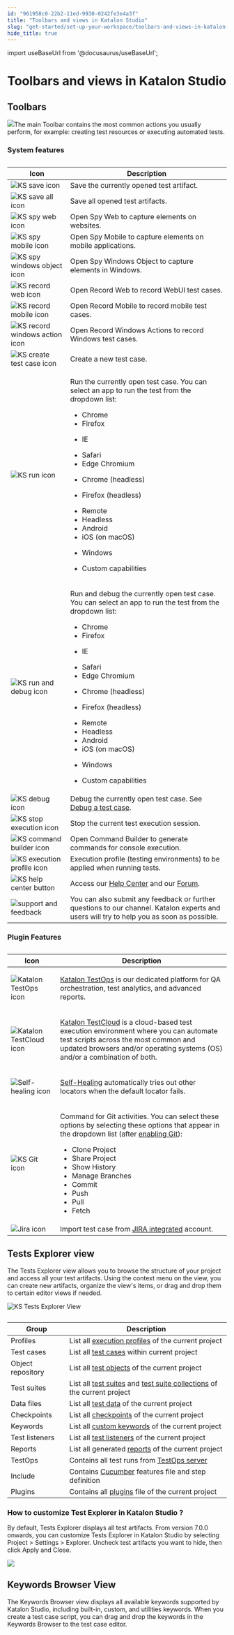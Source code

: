 ```yaml
---
id: "961958c0-22b2-11ed-9930-0242fe3e4a3f"
title: "Toolbars and views in Katalon Studio"
slug: "get-started/set-up-your-workspace/toolbars-and-views-in-katalon-studio"
hide_title: true
---
```

import useBaseUrl from '@docusaurus/useBaseUrl';


# <a id="topic-5362" class="anchor_top_offset"/><a id="ariaid-title1" class="anchor_top_offset"/>Toolbars and views in <span xmlns="http://www.w3.org/1999/xhtml" className="ph">Katalon Studio</span> 


## <a id="topic-888" class="anchor_top_offset"/>Toolbars

<p xmlns="http://www.w3.org/1999/xhtml" className="p"><img className="image" src={useBaseUrl("/1e1891a0-6ec6-11ed-a602-0242cfbc79b5.png")} />The main <span className="ph uicontrol">Toolbar</span> contains the most common actions you usually perform, for example: creating test resources or executing automated tests.</p> 

### System features

<div xmlns="http://www.w3.org/1999/xhtml" className="p"><table className="table anchor_top_offset" id="topic-888__28f3a9e8-b1e6-40e2-bf7f-0465a00eaf82"><caption /><colgroup><col style={{width: '50%'}} /><col style={{width: '50%'}} /></colgroup><thead className="thead"><tr className><th className="entry anchor_top_offset" id="topic-888__28f3a9e8-b1e6-40e2-bf7f-0465a00eaf82__entry__1">Icon</th><th className="entry anchor_top_offset" id="topic-888__28f3a9e8-b1e6-40e2-bf7f-0465a00eaf82__entry__2"> Description</th></tr></thead><tbody className="tbody"><tr className><td className="entry" headers="topic-888__28f3a9e8-b1e6-40e2-bf7f-0465a00eaf82__entry__1 topic-888__28f3a9e8-b1e6-40e2-bf7f-0465a00eaf82__entry__2 "><img className="image anchor_top_offset" id="topic-888__ks-save-icon" width={50} src={useBaseUrl("/ee877ea0-8e39-11ec-ad3c-024208599ecc.png")} alt="KS save icon" /></td><td className="entry" headers="topic-888__28f3a9e8-b1e6-40e2-bf7f-0465a00eaf82__entry__1 topic-888__28f3a9e8-b1e6-40e2-bf7f-0465a00eaf82__entry__2 ">Save the currently opened test artifact.</td></tr><tr className><td className="entry" headers="topic-888__28f3a9e8-b1e6-40e2-bf7f-0465a00eaf82__entry__1 topic-888__28f3a9e8-b1e6-40e2-bf7f-0465a00eaf82__entry__2 "><img className="image anchor_top_offset" id="topic-888__ks-save-all-button" width={50} src={useBaseUrl("/ee8338e0-8e39-11ec-ad3c-024208599ecc.png")} alt="KS save all icon" /></td><td className="entry" headers="topic-888__28f3a9e8-b1e6-40e2-bf7f-0465a00eaf82__entry__1 topic-888__28f3a9e8-b1e6-40e2-bf7f-0465a00eaf82__entry__2 ">Save all opened test artifacts.</td></tr><tr className><td className="entry" headers="topic-888__28f3a9e8-b1e6-40e2-bf7f-0465a00eaf82__entry__1 topic-888__28f3a9e8-b1e6-40e2-bf7f-0465a00eaf82__entry__2 "><img className="image anchor_top_offset" id="topic-888__ks-spy-web-button" width={50} src={useBaseUrl("/ee7be5e0-8e39-11ec-ad3c-024208599ecc.png")} alt="KS spy web icon" /></td><td className="entry" headers="topic-888__28f3a9e8-b1e6-40e2-bf7f-0465a00eaf82__entry__1 topic-888__28f3a9e8-b1e6-40e2-bf7f-0465a00eaf82__entry__2 ">Open <span className="ph uicontrol">Spy Web</span> to capture elements on websites.</td></tr><tr className><td className="entry" headers="topic-888__28f3a9e8-b1e6-40e2-bf7f-0465a00eaf82__entry__1 topic-888__28f3a9e8-b1e6-40e2-bf7f-0465a00eaf82__entry__2 "><img className="image anchor_top_offset" id="topic-888__ks-spy-mobile-button" width={50} src={useBaseUrl("/ee602080-8e39-11ec-ad3c-024208599ecc.png")} alt="KS spy mobile icon" /></td><td className="entry" headers="topic-888__28f3a9e8-b1e6-40e2-bf7f-0465a00eaf82__entry__1 topic-888__28f3a9e8-b1e6-40e2-bf7f-0465a00eaf82__entry__2 ">Open <span className="ph uicontrol">Spy Mobile</span> to capture elements on mobile applications.</td></tr><tr className><td className="entry" headers="topic-888__28f3a9e8-b1e6-40e2-bf7f-0465a00eaf82__entry__1 topic-888__28f3a9e8-b1e6-40e2-bf7f-0465a00eaf82__entry__2 "><img className="image anchor_top_offset" id="topic-888__ks-spy-windows-object-button" width={50} src={useBaseUrl("/edcba8b0-8e39-11ec-ad3c-024208599ecc.png")} alt="KS spy windows object icon" /></td><td className="entry" headers="topic-888__28f3a9e8-b1e6-40e2-bf7f-0465a00eaf82__entry__1 topic-888__28f3a9e8-b1e6-40e2-bf7f-0465a00eaf82__entry__2 ">Open <span className="ph uicontrol">Spy Windows Object</span> to capture elements in Windows.</td></tr><tr className><td className="entry" headers="topic-888__28f3a9e8-b1e6-40e2-bf7f-0465a00eaf82__entry__1 topic-888__28f3a9e8-b1e6-40e2-bf7f-0465a00eaf82__entry__2 "><img className="image anchor_top_offset" id="topic-888__ks-record-web-button" width={50} src={useBaseUrl("/ee7f1a30-8e39-11ec-ad3c-024208599ecc.png")} alt="KS record web icon" /></td><td className="entry" headers="topic-888__28f3a9e8-b1e6-40e2-bf7f-0465a00eaf82__entry__1 topic-888__28f3a9e8-b1e6-40e2-bf7f-0465a00eaf82__entry__2 ">Open <span className="ph uicontrol">Record Web</span> to record WebUI test cases.</td></tr><tr className><td className="entry" headers="topic-888__28f3a9e8-b1e6-40e2-bf7f-0465a00eaf82__entry__1 topic-888__28f3a9e8-b1e6-40e2-bf7f-0465a00eaf82__entry__2 "><img className="image anchor_top_offset" id="topic-888__ks-record-mobile-button" width={50} src={useBaseUrl("/ee74b9f0-8e39-11ec-ad3c-024208599ecc.png")} alt="KS record mobile icon" /></td><td className="entry" headers="topic-888__28f3a9e8-b1e6-40e2-bf7f-0465a00eaf82__entry__1 topic-888__28f3a9e8-b1e6-40e2-bf7f-0465a00eaf82__entry__2 ">Open <span className="ph uicontrol">Record Mobile</span> to record mobile test cases.</td></tr><tr className><td className="entry" headers="topic-888__28f3a9e8-b1e6-40e2-bf7f-0465a00eaf82__entry__1 topic-888__28f3a9e8-b1e6-40e2-bf7f-0465a00eaf82__entry__2 "><img className="image anchor_top_offset" id="topic-888__ks-record-windows-actions-button" width={50} src={useBaseUrl("/eec60e40-8e39-11ec-ad3c-024208599ecc.png")} alt="KS record windows action icon" /></td><td className="entry" headers="topic-888__28f3a9e8-b1e6-40e2-bf7f-0465a00eaf82__entry__1 topic-888__28f3a9e8-b1e6-40e2-bf7f-0465a00eaf82__entry__2 ">Open <span className="ph uicontrol">Record Windows Actions</span> to record Windows test cases.</td></tr><tr className><td className="entry" headers="topic-888__28f3a9e8-b1e6-40e2-bf7f-0465a00eaf82__entry__1 topic-888__28f3a9e8-b1e6-40e2-bf7f-0465a00eaf82__entry__2 "><img className="image" width={40} src={useBaseUrl("/9600a0a0-22b2-11ed-9930-0242fe3e4a3f.svg")} alt="KS create test case icon" /></td><td className="entry" headers="topic-888__28f3a9e8-b1e6-40e2-bf7f-0465a00eaf82__entry__1 topic-888__28f3a9e8-b1e6-40e2-bf7f-0465a00eaf82__entry__2 ">Create a new test case.</td></tr><tr className><td className="entry" headers="topic-888__28f3a9e8-b1e6-40e2-bf7f-0465a00eaf82__entry__1 topic-888__28f3a9e8-b1e6-40e2-bf7f-0465a00eaf82__entry__2 "><img className="image anchor_top_offset" id="topic-888__ks-run-button" width={50} src={useBaseUrl("/ee6a80c0-8e39-11ec-ad3c-024208599ecc.png")} alt="KS run icon" /></td><td className="entry" headers="topic-888__28f3a9e8-b1e6-40e2-bf7f-0465a00eaf82__entry__1 topic-888__28f3a9e8-b1e6-40e2-bf7f-0465a00eaf82__entry__2 "><p className="p">Run the currently open test case. You can select an app to run the test from the dropdown list:</p><ul className="ul"><li className="li">Chrome</li><li className="li">Firefox</li><li className="li"><p className="p">IE</p></li><li className="li">Safari</li><li className="li">Edge Chromium</li><li className="li"><p className="p">Chrome (headless)</p></li><li className="li"><p className="p">Firefox (headless)</p></li><li className="li">Remote</li><li className="li">Headless</li><li className="li">Android</li><li className="li">iOS (on macOS)</li><li className="li"><p className="p">Windows</p></li><li className="li">Custom capabilities</li></ul></td></tr><tr className><td className="entry" headers="topic-888__28f3a9e8-b1e6-40e2-bf7f-0465a00eaf82__entry__1 topic-888__28f3a9e8-b1e6-40e2-bf7f-0465a00eaf82__entry__2 "><img className="image anchor_top_offset" id="topic-888__ks-run-and-debug-button" width={50} src={useBaseUrl("/edd0b1c0-8e39-11ec-ad3c-024208599ecc.png")} alt="KS run and debug icon" /></td><td className="entry" headers="topic-888__28f3a9e8-b1e6-40e2-bf7f-0465a00eaf82__entry__1 topic-888__28f3a9e8-b1e6-40e2-bf7f-0465a00eaf82__entry__2 "><p className="p">Run and debug the currently open test case. You can select an app to run the test from the dropdown list:</p><ul className="ul"><li className="li">Chrome</li><li className="li">Firefox</li><li className="li"><p className="p">IE</p></li><li className="li">Safari</li><li className="li">Edge Chromium</li><li className="li"><p className="p">Chrome (headless)</p></li><li className="li"><p className="p">Firefox (headless)</p></li><li className="li">Remote</li><li className="li">Headless</li><li className="li">Android</li><li className="li">iOS (on macOS)</li><li className="li"><p className="p">Windows</p></li><li className="li">Custom capabilities</li></ul></td></tr><tr className><td className="entry" headers="topic-888__28f3a9e8-b1e6-40e2-bf7f-0465a00eaf82__entry__1 topic-888__28f3a9e8-b1e6-40e2-bf7f-0465a00eaf82__entry__2 "><img className="image anchor_top_offset" id="topic-888__ks-debug-button" width={100} src={useBaseUrl("/ede9b800-8e39-11ec-ad3c-024208599ecc.png")} alt="KS debug icon" /></td><td className="entry" headers="topic-888__28f3a9e8-b1e6-40e2-bf7f-0465a00eaf82__entry__1 topic-888__28f3a9e8-b1e6-40e2-bf7f-0465a00eaf82__entry__2 ">Debug the currently open test case. See <a className="xref" href="/docs/create-tests/debug-a-test-case/debug-a-test-case-in-katalon-studio">Debug a test case</a>.</td></tr><tr className><td className="entry" headers="topic-888__28f3a9e8-b1e6-40e2-bf7f-0465a00eaf82__entry__1 topic-888__28f3a9e8-b1e6-40e2-bf7f-0465a00eaf82__entry__2 "><img className="image anchor_top_offset" id="topic-888__ks-stop-execution-button" width={50} src={useBaseUrl("/ee970f00-8e39-11ec-ad3c-024208599ecc.png")} alt="KS stop execution icon" /></td><td className="entry" headers="topic-888__28f3a9e8-b1e6-40e2-bf7f-0465a00eaf82__entry__1 topic-888__28f3a9e8-b1e6-40e2-bf7f-0465a00eaf82__entry__2 ">Stop the current test execution session.</td></tr><tr className><td className="entry" headers="topic-888__28f3a9e8-b1e6-40e2-bf7f-0465a00eaf82__entry__1 topic-888__28f3a9e8-b1e6-40e2-bf7f-0465a00eaf82__entry__2 "><img className="image anchor_top_offset" id="topic-888__ks-cmd-builder-button" width={50} src={useBaseUrl("/ee9a1c40-8e39-11ec-ad3c-024208599ecc.png")} alt="KS command builder icon" /></td><td className="entry" headers="topic-888__28f3a9e8-b1e6-40e2-bf7f-0465a00eaf82__entry__1 topic-888__28f3a9e8-b1e6-40e2-bf7f-0465a00eaf82__entry__2 ">Open <span className="ph uicontrol">Command Builder</span> to generate commands for console execution.</td></tr><tr className><td className="entry" headers="topic-888__28f3a9e8-b1e6-40e2-bf7f-0465a00eaf82__entry__1 topic-888__28f3a9e8-b1e6-40e2-bf7f-0465a00eaf82__entry__2 "><img className="image anchor_top_offset" id="topic-888__ks-execution-profile-button" width={80} src={useBaseUrl("/ededd6b0-8e39-11ec-ad3c-024208599ecc.png")} alt="KS execution profile icon" /></td><td className="entry" headers="topic-888__28f3a9e8-b1e6-40e2-bf7f-0465a00eaf82__entry__1 topic-888__28f3a9e8-b1e6-40e2-bf7f-0465a00eaf82__entry__2 ">Execution profile (testing environments) to be applied when running tests.</td></tr><tr className><td className="entry" headers="topic-888__28f3a9e8-b1e6-40e2-bf7f-0465a00eaf82__entry__1 topic-888__28f3a9e8-b1e6-40e2-bf7f-0465a00eaf82__entry__2 "><img className="image anchor_top_offset" id="topic-888__ks-help-center-button" width={40} src={useBaseUrl("/ee32a7e0-8e39-11ec-ad3c-024208599ecc.png")} alt="KS help center button" /></td><td className="entry" headers="topic-888__28f3a9e8-b1e6-40e2-bf7f-0465a00eaf82__entry__1 topic-888__28f3a9e8-b1e6-40e2-bf7f-0465a00eaf82__entry__2 ">Access our <a className="xref j-external-link" href="https://katalonsupport.force.com/katalonhelpcenter/s/" target="_blank">Help Center</a> and our <a className="xref j-external-link" href="https://forum.katalon.com/" target="_blank">Forum</a>.</td></tr><tr className><td className="entry" headers="topic-888__28f3a9e8-b1e6-40e2-bf7f-0465a00eaf82__entry__1 topic-888__28f3a9e8-b1e6-40e2-bf7f-0465a00eaf82__entry__2 "><img className="image" width={150} src={useBaseUrl("/95f248c0-22b2-11ed-9930-0242fe3e4a3f.png")} alt="support and feedback" /></td><td className="entry" headers="topic-888__28f3a9e8-b1e6-40e2-bf7f-0465a00eaf82__entry__1 topic-888__28f3a9e8-b1e6-40e2-bf7f-0465a00eaf82__entry__2 ">You can also submit any feedback or further questions to our channel. Katalon experts and users will try to help you as soon as possible.</td></tr></tbody></table></div>

### Plugin Features

<div xmlns="http://www.w3.org/1999/xhtml" className="p"><table className="table anchor_top_offset" id="topic-888__ca3b272c-2e4c-4831-85b3-13ff5c5c1907"><caption /><colgroup><col style={{width: '50%'}} /><col style={{width: '50%'}} /></colgroup><thead className="thead"><tr className><th className="entry anchor_top_offset" id="topic-888__ca3b272c-2e4c-4831-85b3-13ff5c5c1907__entry__1">Icon</th><th className="entry anchor_top_offset" id="topic-888__ca3b272c-2e4c-4831-85b3-13ff5c5c1907__entry__2">Description</th></tr></thead><tbody className="tbody"><tr className><td className="entry" headers="topic-888__ca3b272c-2e4c-4831-85b3-13ff5c5c1907__entry__1 topic-888__ca3b272c-2e4c-4831-85b3-13ff5c5c1907__entry__2 "><img className="image anchor_top_offset" id="topic-888__ks-testops-button" src={useBaseUrl("/ee4608d0-8e39-11ec-ad3c-024208599ecc.png")} alt="Katalon TestOps icon" /></td><td className="entry" headers="topic-888__ca3b272c-2e4c-4831-85b3-13ff5c5c1907__entry__1 topic-888__ca3b272c-2e4c-4831-85b3-13ff5c5c1907__entry__2 "><p className="p"><a className="xref j-external-link" href="https://docs.katalon.com/katalon-analytics/docs/overview.html" target="_blank"><span className="ph">Katalon TestOps</span></a> is our dedicated platform for QA orchestration, test analytics, and advanced reports.</p></td></tr><tr className><td className="entry" headers="topic-888__ca3b272c-2e4c-4831-85b3-13ff5c5c1907__entry__1 topic-888__ca3b272c-2e4c-4831-85b3-13ff5c5c1907__entry__2 "><img className="image anchor_top_offset" id="topic-888__ks-testcloud-button" width={36} src={useBaseUrl("/ee425f50-8e39-11ec-ad3c-024208599ecc.png")} alt="Katalon TestCloud icon" /></td><td className="entry" headers="topic-888__ca3b272c-2e4c-4831-85b3-13ff5c5c1907__entry__1 topic-888__ca3b272c-2e4c-4831-85b3-13ff5c5c1907__entry__2 "><p className="p"><a className="xref j-external-link" href="https://docs.katalon.com/katalon-testcloud/docs/testcloud-overview.html" target="_blank"><span className="ph">Katalon TestCloud</span></a> is a cloud-based test execution environment where you can automate test scripts across the most common and updated browsers and/or operating systems (OS) and/or a combination of both.</p></td></tr><tr className><td className="entry" headers="topic-888__ca3b272c-2e4c-4831-85b3-13ff5c5c1907__entry__1 topic-888__ca3b272c-2e4c-4831-85b3-13ff5c5c1907__entry__2 "><img className="image anchor_top_offset" id="topic-888__ks-self-healing-button" src={useBaseUrl("/ee3a9720-8e39-11ec-ad3c-024208599ecc.png")} alt="Self-healing icon" /></td><td className="entry" headers="topic-888__ca3b272c-2e4c-4831-85b3-13ff5c5c1907__entry__1 topic-888__ca3b272c-2e4c-4831-85b3-13ff5c5c1907__entry__2 "><p className="p"><a className="xref" href="/docs/plugins-and-add-ons/katalon-recorder-extension/get-your-job-done/execute-scenarios/use-the-self-healing-function-in-katalon-recorder#id_1">Self-Healing</a> automatically tries out other locators when the default locator fails.</p></td></tr><tr className><td className="entry" headers="topic-888__ca3b272c-2e4c-4831-85b3-13ff5c5c1907__entry__1 topic-888__ca3b272c-2e4c-4831-85b3-13ff5c5c1907__entry__2 "><img className="image anchor_top_offset" id="topic-888__ks-git-button" src={useBaseUrl("/ee2ed750-8e39-11ec-ad3c-024208599ecc.png")} alt="KS Git icon" /></td><td className="entry" headers="topic-888__ca3b272c-2e4c-4831-85b3-13ff5c5c1907__entry__1 topic-888__ca3b272c-2e4c-4831-85b3-13ff5c5c1907__entry__2 "><p className="p">Command for Git activities. You can select these options by selecting these options that appear in the dropdown list (after <a className="xref" href="/docs/create-tests/manage-projects/project-settings/git-integration/git-integration-in-katalon-studio">enabling Git</a>):</p><ul className="ul"><li className="li">Clone Project</li><li className="li">Share Project</li><li className="li">Show History</li><li className="li">Manage Branches</li><li className="li">Commit</li><li className="li">Push</li><li className="li">Pull</li><li className="li">Fetch</li></ul></td></tr><tr className><td className="entry" headers="topic-888__ca3b272c-2e4c-4831-85b3-13ff5c5c1907__entry__1 topic-888__ca3b272c-2e4c-4831-85b3-13ff5c5c1907__entry__2 "><img className="image anchor_top_offset" id="topic-888__ks-Jira-button" width={40} src={useBaseUrl("/ee36c690-8e39-11ec-ad3c-024208599ecc.png")} alt="Jira icon" /></td><td className="entry" headers="topic-888__ca3b272c-2e4c-4831-85b3-13ff5c5c1907__entry__1 topic-888__ca3b272c-2e4c-4831-85b3-13ff5c5c1907__entry__2 ">Import test case from <a className="xref j-external-link" href="https://store.katalon.com/product/3/Jira-Integration" target="_blank">JIRA integrated</a> account.</td></tr></tbody></table></div>

## <a id="concept-2869" class="anchor_top_offset"/>Tests Explorer view

<p xmlns="http://www.w3.org/1999/xhtml" className="p">The <span className="ph uicontrol">Tests Explorer</span> view allows you to browse the structure of your project and access all your test artifacts. Using the context menu on the view, you can create new artifacts, organize the view's items, or drag and drop them to certain editor views if needed.</p> 
<p xmlns="http://www.w3.org/1999/xhtml" className="p"><img className="image" width={500} src={useBaseUrl("/ee9d77a0-8e39-11ec-ad3c-024208599ecc.png")} alt="KS Tests Explorer View" /></p> 
<div xmlns="http://www.w3.org/1999/xhtml" className="p"><table className="table anchor_top_offset" id="concept-2869__619cb6d5-7ef5-4160-9ef9-9fe604b921f4"><caption /><colgroup><col style={{width: '50%'}} /><col style={{width: '50%'}} /></colgroup><thead className="thead"><tr className><th className="entry anchor_top_offset" id="concept-2869__619cb6d5-7ef5-4160-9ef9-9fe604b921f4__entry__1">Group</th><th className="entry anchor_top_offset" id="concept-2869__619cb6d5-7ef5-4160-9ef9-9fe604b921f4__entry__2"> Description</th></tr></thead><tbody className="tbody"><tr className><td className="entry" headers="concept-2869__619cb6d5-7ef5-4160-9ef9-9fe604b921f4__entry__1 concept-2869__619cb6d5-7ef5-4160-9ef9-9fe604b921f4__entry__2 ">Profiles</td><td className="entry" headers="concept-2869__619cb6d5-7ef5-4160-9ef9-9fe604b921f4__entry__1 concept-2869__619cb6d5-7ef5-4160-9ef9-9fe604b921f4__entry__2 ">List all <a className="xref" href="/docs/create-tests/data-driven-testing/execution-profile">execution profiles</a> of the current project</td></tr><tr className><td className="entry" headers="concept-2869__619cb6d5-7ef5-4160-9ef9-9fe604b921f4__entry__1 concept-2869__619cb6d5-7ef5-4160-9ef9-9fe604b921f4__entry__2 ">Test cases</td><td className="entry" headers="concept-2869__619cb6d5-7ef5-4160-9ef9-9fe604b921f4__entry__1 concept-2869__619cb6d5-7ef5-4160-9ef9-9fe604b921f4__entry__2 ">List all <a className="xref" href="/docs/create-tests/create-test-cases/create-test-case-overview">test cases</a> within current project</td></tr><tr className><td className="entry" headers="concept-2869__619cb6d5-7ef5-4160-9ef9-9fe604b921f4__entry__1 concept-2869__619cb6d5-7ef5-4160-9ef9-9fe604b921f4__entry__2 "> Object repository</td><td className="entry" headers="concept-2869__619cb6d5-7ef5-4160-9ef9-9fe604b921f4__entry__1 concept-2869__619cb6d5-7ef5-4160-9ef9-9fe604b921f4__entry__2 ">List all <a className="xref" href="/docs/create-tests/test-objects/web-test-objects/manage-web-test-objects-in-katalon-studio">test objects</a> of the current project</td></tr><tr className><td className="entry" headers="concept-2869__619cb6d5-7ef5-4160-9ef9-9fe604b921f4__entry__1 concept-2869__619cb6d5-7ef5-4160-9ef9-9fe604b921f4__entry__2 ">Test suites</td><td className="entry" headers="concept-2869__619cb6d5-7ef5-4160-9ef9-9fe604b921f4__entry__1 concept-2869__619cb6d5-7ef5-4160-9ef9-9fe604b921f4__entry__2 ">List all <a className="xref" href="/docs/organize/manage-tests/test-suite/manage-test-suites-in-katalon-studio">test suites</a> and <a className="xref" href="/docs/organize/manage-tests/manage-test-suite-collections-in-katalon-studio">test suite collections</a> of the current project</td></tr><tr className><td className="entry" headers="concept-2869__619cb6d5-7ef5-4160-9ef9-9fe604b921f4__entry__1 concept-2869__619cb6d5-7ef5-4160-9ef9-9fe604b921f4__entry__2 ">Data files </td><td className="entry" headers="concept-2869__619cb6d5-7ef5-4160-9ef9-9fe604b921f4__entry__1 concept-2869__619cb6d5-7ef5-4160-9ef9-9fe604b921f4__entry__2 ">List all <a className="xref" href="/docs/create-tests/data-driven-testing/manage-test-data">test data</a> of the current project</td></tr><tr className><td className="entry" headers="concept-2869__619cb6d5-7ef5-4160-9ef9-9fe604b921f4__entry__1 concept-2869__619cb6d5-7ef5-4160-9ef9-9fe604b921f4__entry__2 ">Checkpoints</td><td className="entry" headers="concept-2869__619cb6d5-7ef5-4160-9ef9-9fe604b921f4__entry__1 concept-2869__619cb6d5-7ef5-4160-9ef9-9fe604b921f4__entry__2 ">List all <a className="xref" href="/docs/create-tests/data-driven-testing/manage-checkpoints">checkpoints</a> of the current project</td></tr><tr className><td className="entry" headers="concept-2869__619cb6d5-7ef5-4160-9ef9-9fe604b921f4__entry__1 concept-2869__619cb6d5-7ef5-4160-9ef9-9fe604b921f4__entry__2 ">Keywords</td><td className="entry" headers="concept-2869__619cb6d5-7ef5-4160-9ef9-9fe604b921f4__entry__1 concept-2869__619cb6d5-7ef5-4160-9ef9-9fe604b921f4__entry__2 "> List all <a className="xref" href="/docs/create-tests/keywords/custom-keywords/introduction-to-custom-keywords-in-katalon-studio">custom keywords</a> of the current project</td></tr><tr className><td className="entry" headers="concept-2869__619cb6d5-7ef5-4160-9ef9-9fe604b921f4__entry__1 concept-2869__619cb6d5-7ef5-4160-9ef9-9fe604b921f4__entry__2 ">Test listeners</td><td className="entry" headers="concept-2869__619cb6d5-7ef5-4160-9ef9-9fe604b921f4__entry__1 concept-2869__619cb6d5-7ef5-4160-9ef9-9fe604b921f4__entry__2 ">List all <a className="xref" href="/docs/create-tests/create-test-cases/test-fixtures-and-test-listeners-test-hooks-in-katalon-studio#concept-7786">test listeners</a> of the current project</td></tr><tr className><td className="entry" headers="concept-2869__619cb6d5-7ef5-4160-9ef9-9fe604b921f4__entry__1 concept-2869__619cb6d5-7ef5-4160-9ef9-9fe604b921f4__entry__2 ">Reports</td><td className="entry" headers="concept-2869__619cb6d5-7ef5-4160-9ef9-9fe604b921f4__entry__1 concept-2869__619cb6d5-7ef5-4160-9ef9-9fe604b921f4__entry__2 ">List all generated <a className="xref" href="/docs/analyze/reports/view-test-reports/view-test-reports-in-katalon-studio/view-test-suite-and-test-suite-collection-reports-in-katalon-studio">reports</a> of the current project</td></tr><tr className><td className="entry" headers="concept-2869__619cb6d5-7ef5-4160-9ef9-9fe604b921f4__entry__1 concept-2869__619cb6d5-7ef5-4160-9ef9-9fe604b921f4__entry__2 ">TestOps</td><td className="entry" headers="concept-2869__619cb6d5-7ef5-4160-9ef9-9fe604b921f4__entry__1 concept-2869__619cb6d5-7ef5-4160-9ef9-9fe604b921f4__entry__2 "> Contains all test runs from <a className="xref j-external-link" href="https://testops.katalon.io/" target="_blank">TestOps server</a></td></tr><tr className><td className="entry" headers="concept-2869__619cb6d5-7ef5-4160-9ef9-9fe604b921f4__entry__1 concept-2869__619cb6d5-7ef5-4160-9ef9-9fe604b921f4__entry__2 ">Include</td><td className="entry" headers="concept-2869__619cb6d5-7ef5-4160-9ef9-9fe604b921f4__entry__1 concept-2869__619cb6d5-7ef5-4160-9ef9-9fe604b921f4__entry__2 ">Contains <a className="xref" href="/docs/create-tests/keywords/keyword-description-in-katalon-studio/cucumber-keywords/cucumber-run-feature-file-with-tags">Cucumber</a> features file and step definition</td></tr><tr className><td className="entry" headers="concept-2869__619cb6d5-7ef5-4160-9ef9-9fe604b921f4__entry__1 concept-2869__619cb6d5-7ef5-4160-9ef9-9fe604b921f4__entry__2 ">Plugins</td><td className="entry" headers="concept-2869__619cb6d5-7ef5-4160-9ef9-9fe604b921f4__entry__1 concept-2869__619cb6d5-7ef5-4160-9ef9-9fe604b921f4__entry__2 ">Contains all <a className="xref" href="/docs/plugins-and-add-ons/katalon-store/katalon-studio-plugins/using-katalon-store-plugins#id_1">plugins</a> file of the current project</td></tr></tbody></table></div>

### How to customize Test Explorer in <span xmlns="http://www.w3.org/1999/xhtml" className="ph">Katalon Studio</span> ?

<p xmlns="http://www.w3.org/1999/xhtml" className="p">By default, <span className="ph uicontrol">Tests Explorer</span> displays all test artifacts. From version 7.0.0 onwards, you can customize <span className="ph uicontrol">Tests Explorer</span> in <span className="ph">Katalon Studio</span> by selecting <span className="ph uicontrol">Project</span> &gt; <span className="ph uicontrol">Settings</span> &gt; <span className="ph uicontrol">Explorer</span>. Uncheck test artifacts you want to hide, then click <span className="ph uicontrol">Apply and Close</span>.</p> 
<p xmlns="http://www.w3.org/1999/xhtml" className="p"><img className="image" width={700} src={useBaseUrl("/4796d610-2847-11ed-9930-0242fe3e4a3f.png")} /></p> 

## <a id="concept-8435" class="anchor_top_offset"/>Keywords Browser View

<p xmlns="http://www.w3.org/1999/xhtml" className="p">The <span className="ph uicontrol">Keywords Browser</span> view displays all available keywords supported by <span className="ph">Katalon Studio</span>, including built-in, custom, and utilities keywords. When you create a test case script, you can drag and drop the keywords in the <span className="ph uicontrol">Keywords Browser</span> to the test case editor.</p> 
<p xmlns="http://www.w3.org/1999/xhtml" className="p"><svg xmlns="http://www.w3.org/2000/svg" height={445} id="svgcontent" overflow="visible" viewBox="0 0 510 445" width={510} x={510} y={445} className="anchor_top_offset"><g className="layer " style={{pointerEvents: 'all'}}><title style={{pointerEvents: 'inherit'}}>Layer 1</title><image height={445} id="svg_15047316-72f1-4747-ac30-a17c1d0f4e56" width={510} actuate="onLoad" show="embed" type="simple" href="/95f1ac80-22b2-11ed-9930-0242fe3e4a3f.png" className="anchor_top_offset" /><rect fill="#000000" fillOpacity={0} height={38} id="svg_1" rx={4} ry={4} stroke="#0077ed" strokeOpacity={1} strokeWidth={4} width={40} x="12.5" y="37.5" className="anchor_top_offset" /></g></svg></p> 

## <a id="concept-2664" class="anchor_top_offset"/>Editors

<p xmlns="http://www.w3.org/1999/xhtml" className="p">The editor is used to modify the detailed information of an object. Each test artifact has its own editor.</p> 

### <a id="concept-5999" class="anchor_top_offset"/>Test Case editor

<p xmlns="http://www.w3.org/1999/xhtml" className="p">A test case is a set of actions executed to verify a particular feature or functionality of your software application.</p> 
<div xmlns="http://www.w3.org/1999/xhtml" className="p">When you open a test case, the test case editor contains the detailed information of that test case in the following tabs:<ul className="ul"><li className="li">Manual tab</li><li className="li">Script tab</li><li className="li">Variables tab</li><li className="li">Variables (Script mode) tab</li><li className="li">Data bindingData binding </li><li className="li">Integration tab</li><li className="li">Properties tab</li></ul></div>
<h4 xmlns="http://www.w3.org/1999/xhtml" className="title sectiontitle">Manual tab</h4> 
<p xmlns="http://www.w3.org/1999/xhtml" className="p">The manual tab displays the manual view, where the basic keyword-driven configuration allows you to create automated tests without coding. Refer to <a className="xref" href="/docs/create-tests/create-test-cases/generate-test-steps-in-katalon-studio-manual-view">manual view</a> for more details.</p> 
<p xmlns="http://www.w3.org/1999/xhtml" className="p"><img className="image" width={700} src={useBaseUrl("/574c6e90-906b-11ec-ad3c-024208599ecc.png")} /></p> 
<h4 xmlns="http://www.w3.org/1999/xhtml" className="title sectiontitle">Script tab</h4> 
<p xmlns="http://www.w3.org/1999/xhtml" className="p">The script tab displays the script view, where advanced users with a programming background can modify test scripts using either Groovy or Java language. Refer to <a className="xref" href="/docs/create-tests/create-test-cases/generate-test-steps-in-katalon-studio-script-view">script view</a> for more details.</p> 
<p xmlns="http://www.w3.org/1999/xhtml" className="p"><img className="image" width={700} src={useBaseUrl("/5754fa10-906b-11ec-ad3c-024208599ecc.png")} /></p> 
<h4 xmlns="http://www.w3.org/1999/xhtml" className="title sectiontitle">Variables tab</h4> 
<p xmlns="http://www.w3.org/1999/xhtml" className="p">The variables tab shows all defined variables for that test case. Refer to public variables for more details.</p> 
<p xmlns="http://www.w3.org/1999/xhtml" className="p"><svg xmlns="http://www.w3.org/2000/svg" height={228} id="svg_a7dff963-0ceb-4623-bc26-d9099c5fb346" overflow="visible" viewBox="0 0 776 228" width={776} x={776} y="231.5" className="anchor_top_offset"><g className="layer " style={{pointerEvents: 'all'}}><title style={{pointerEvents: 'inherit'}}>Layer 1</title><image height={228} id="svg_e719580b-178f-400d-bfc3-f962d0239584" style={{pointerEvents: 'inherit'}} width={776} actuate="onLoad" show="embed" type="simple" href="/5759dc10-906b-11ec-ad3c-024208599ecc.png" className="anchor_top_offset" /><rect fill="#000000" fillOpacity={0} height="22.999999523162842" id="svg_9757bb01-e525-4a07-beb3-e146a33c96ef" rx={4} ry={4} stroke="#6bb545" strokeOpacity={1} strokeWidth={4} width="71.99999713897705" x="151.5" y="203.50000047683716" className="anchor_top_offset" /></g></svg></p> 
<h4 xmlns="http://www.w3.org/1999/xhtml" className="title sectiontitle">Variables tab (script mode)</h4> 
<p xmlns="http://www.w3.org/1999/xhtml" className="p">The Variables tab (Script mode) shows all defined Variables for that Test Case in Script mode.</p> 
<p xmlns="http://www.w3.org/1999/xhtml" className="p"><svg xmlns="http://www.w3.org/2000/svg" height={364} id="svg_5b6f1c0d-1f6a-4fd4-b33c-3a224e05a724" overflow="visible" viewBox="0 0 776 364" width={776} x={776} y={364} className="anchor_top_offset"><g className="layer " style={{pointerEvents: 'all'}}><title style={{pointerEvents: 'inherit'}}>Layer 1</title><image height={364} id="svg_86befac5-1748-4054-9e22-27c8a4ce556c" style={{pointerEvents: 'inherit'}} width={776} actuate="onLoad" show="embed" type="simple" href="/57621970-906b-11ec-ad3c-024208599ecc.png" className="anchor_top_offset" /><rect fill="#000000" fillOpacity={0} height="26.99999964237213" id="svg_b793e577-32d2-42cf-91bc-a048707a3569" rx={4} ry={4} stroke="#0077ed" strokeOpacity={1} strokeWidth={4} width="138.99999976158142" x="217.5" y="338.5" className="anchor_top_offset" /></g></svg></p> 
<h4 xmlns="http://www.w3.org/1999/xhtml" className="title sectiontitle">Data binding</h4> 
<p xmlns="http://www.w3.org/1999/xhtml" className="p">The Data binding tab allows you to conduct data binding at the test case level. You can refer to this document for further instruction: <a className="xref" href="/docs/create-tests/data-driven-testing/data-driven-testing-at-the-test-case-level-in-katalon-studio">Data-driven testing at the test case level</a>.</p> 
<p xmlns="http://www.w3.org/1999/xhtml" className="p"><img className="image" src={useBaseUrl("/96024e50-22b2-11ed-9930-0242fe3e4a3f.png")} alt="Data binding section" /></p> 
<h4 xmlns="http://www.w3.org/1999/xhtml" className="title sectiontitle">Integration tab</h4> 
<p xmlns="http://www.w3.org/1999/xhtml" className="p">The Integration tab displays your configured integration in the project, for example: qTest, Jira, Azure DevOps, etc. Refer to <a className="xref" href="/docs/organize/integration-for-organizing-tests/configure-qtest-integration-in-katalon-studio">Integrate test case</a> for more details.</p> 
<p xmlns="http://www.w3.org/1999/xhtml" className="p"><svg xmlns="http://www.w3.org/2000/svg" height={249} id="svg_8133fd14-17e2-4765-ac63-40963f54bbfd" overflow="visible" viewBox="0 0 776 249" width={776} x={776} y={249} className="anchor_top_offset"><g className="layer " style={{pointerEvents: 'all'}}><title style={{pointerEvents: 'inherit'}}>Layer 1</title><image height={249} id="svg_5c47f364-beca-4b49-868b-45faf1c88ef7" style={{pointerEvents: 'inherit'}} width={776} actuate="onLoad" show="embed" type="simple" href="/57489e00-906b-11ec-ad3c-024208599ecc.png" className="anchor_top_offset" /><rect fill="#000000" fillOpacity={0} height="32.00000047683716" id="svg_abba308a-78ef-454a-8fc7-b27111da0fed" rx={4} ry={4} stroke="#6bb545" strokeOpacity={1} strokeWidth={4} width="87.99999845027924" x="494.5" y="214.5" className="anchor_top_offset" /></g></svg></p> 
<h4 xmlns="http://www.w3.org/1999/xhtml" className="title sectiontitle">Properties tab</h4> 
<p xmlns="http://www.w3.org/1999/xhtml" className="p">The Properties tab displays general information about the Test Case, including the Description and the Comment.</p> 
<div xmlns="http://www.w3.org/1999/xhtml" className="p"><svg xmlns="http://www.w3.org/2000/svg" height={415} id="svg_0a2a5e05-91e2-42db-a90f-e57f6dab461b" overflow="visible" viewBox="0 0 776 415" width={776} x={776} y={415} className="anchor_top_offset"><g className="layer " style={{pointerEvents: 'all'}}><title style={{pointerEvents: 'inherit'}}>Layer 1</title><image height={415} id="svg_8668b0eb-c3f3-49ff-8a75-c4027c55d979" style={{pointerEvents: 'inherit'}} width={776} actuate="onLoad" show="embed" type="simple" href="/57508d40-906b-11ec-ad3c-024208599ecc.png" className="anchor_top_offset" /><rect fill="#000000" fillOpacity={0} height="22.999999046325684" id="svg_a38317e8-0801-437b-a7c3-e7b33b1bc2a7" rx={4} ry={4} stroke="#6bb545" strokeOpacity={1} strokeWidth={4} width="73.99999904632568" x="488.5" y="353.5" className="anchor_top_offset" /></g></svg><ul className="ul"><li className="li"><strong className="ph b">Description</strong>: You can add or edit this field to provide detailed information about the test case.</li><li className="li"><strong className="ph b">Comment</strong>: This field is read-only. The content is extracted and populated from&nbsp;the comment keyword in the test case. You can leverage the comment field to involve in development process of your company by providing requirements in the comment. For more information about the comment keyword, see <a className="xref" href="/docs/create-tests/keywords/keyword-description-in-katalon-studio/utilities-keywords/common-comment">Comment</a>.</li></ul></div>

### <a id="concept-2432" class="anchor_top_offset"/>Test Object editor

<p xmlns="http://www.w3.org/1999/xhtml" className="p">To open a test object, go to <span className="ph uicontrol">Tests Explorer</span> &gt; <span className="ph uicontrol">Object Repository</span> and select the object you want to open. The test object editor displays all detailed information of a test object, including properties and object identification mechanisms. Refer to <a className="xref" href="/docs/create-tests/record-and-spy/webui-record-and-spy-utilities/spy-web-utility-in-katalon-studio">Spy Object</a> for more details.</p> 
<p xmlns="http://www.w3.org/1999/xhtml" className="p"><img className="image" src={useBaseUrl("/95f44490-22b2-11ed-9930-0242fe3e4a3f.png")} alt="The test object editor" /></p> 

### <a id="concept-175" class="anchor_top_offset"/>Web Service editor

<p xmlns="http://www.w3.org/1999/xhtml" className="p">To open a Web Service, go to <span className="ph uicontrol">Tests Explorer</span> &gt; <span className="ph uicontrol">Object Repository</span> and select the Web Service you want to open. When you open a RESTful or SOAP request object, the Web Service editor displays detailed information of the current project, including the resource URL, request methods, and parameters. Refer to <a className="xref" href="/docs/create-tests/test-objects/api-test-objects/rest-request/rest-request-in-katalon-studio">RESTful</a> and <a className="xref" href="/docs/create-tests/test-objects/api-test-objects/soap-request-in-katalon-studio">SOAP</a> for more details.</p> 
<h4 xmlns="http://www.w3.org/1999/xhtml" className="title sectiontitle">Web Service features</h4> 
<p xmlns="http://www.w3.org/1999/xhtml" className="p">The main toolbar contains API/Web Service testing related features to help you navigate around the app easily and intuitively.</p> 
<p xmlns="http://www.w3.org/1999/xhtml" className="p"><img className="image" width={250} src={useBaseUrl("/8f41ca50-22b2-11ed-9930-0242fe3e4a3f.png")} alt="The Web Service type in the toolbar" /></p> 
<div xmlns="http://www.w3.org/1999/xhtml" className="p">Read more:<ul className="ul"><li className="li"><a className="xref" href="/docs/create-tests/test-objects/api-test-objects/import-web-service-objects/import-restful-requests-from-swagger-2.0">Import OpenAPI 2 (Swagger)</a>.</li><li className="li"><a className="xref" href="/docs/create-tests/test-objects/api-test-objects/import-web-service-objects/import-rest-api-with-openapi-specification-3.0-to-katalon-studio">Import OpenAPI 3</a>.</li><li className="li"><a className="xref" href="/docs/create-tests/test-objects/api-test-objects/import-web-service-objects/import-soap-requests-from-wsdls-to-katalon-studio">Import WSDL</a>.</li><li className="li"><a className="xref" href="/docs/create-tests/test-objects/api-test-objects/import-web-service-objects/import-restful-from-postman-to-katalon-studio">Import Postman</a>.</li><li className="li"><a className="xref" href="/docs/create-tests/test-objects/api-test-objects/import-web-service-objects/import-web-service-requests-from-soapui-to-katalon-studio">Import SoapUI</a>.</li></ul></div>
<h4 xmlns="http://www.w3.org/1999/xhtml" className="title sectiontitle">RESTful request object editor</h4> 
<p xmlns="http://www.w3.org/1999/xhtml" className="p"><img className="image" width={800} src={useBaseUrl("/32347b50-2848-11ed-9930-0242fe3e4a3f.png")} /></p> 
<h4 xmlns="http://www.w3.org/1999/xhtml" className="title sectiontitle">SOAP request object editor</h4> 
<p xmlns="http://www.w3.org/1999/xhtml" className="p"><img className="image" width={800} src={useBaseUrl("/78ae2b30-2848-11ed-9930-0242fe3e4a3f.png")} /></p> 
<h4 xmlns="http://www.w3.org/1999/xhtml" className="title sectiontitle">Request History panel</h4> 
<p xmlns="http://www.w3.org/1999/xhtml" className="p">Request History panel displays all requests sent in Katalon Studio. You can access and retrieve them to work or save as a request object in the object repository. For more details, see <a className="xref" href="/docs/create-tests/test-objects/api-test-objects/request-history-in-katalon-studio">Request History in <span className="ph">Katalon Studio</span></a>.</p> 
<p xmlns="http://www.w3.org/1999/xhtml" className="p"><img className="image" width={700} src={useBaseUrl("/8f410700-22b2-11ed-9930-0242fe3e4a3f.png")} /></p> 

### <a id="concept-4620" class="anchor_top_offset"/>Test suite editor

<p xmlns="http://www.w3.org/1999/xhtml" className="p">A test suite (TS) is a collection of test cases.</p> 
<div xmlns="http://www.w3.org/1999/xhtml" className="p">When you open a test suite, the test suite editor displays detailed information of that test suite, including:<ul className="ul"><li className="li">Main tab</li><li className="li">Script tab</li><li className="li">Integration tab</li><li className="li">Result tab</li><li className="li">Analytics tab</li></ul></div>
<h4 xmlns="http://www.w3.org/1999/xhtml" className="title sectiontitle">Main tab</h4> 
<p xmlns="http://www.w3.org/1999/xhtml" className="p">The main tab displays basic information about the test suite, such as test cases to be executed, the execution mechanism, and data binding. For more details, refer to <a className="xref" href="/docs/execute/execute-tests-with-katalon-studio/execute-a-test-case">Execute a test suite</a>.</p> 
<p xmlns="http://www.w3.org/1999/xhtml" className="p"><img className="image" width={600} src={useBaseUrl("/95e7c170-22b2-11ed-9930-0242fe3e4a3f.png")} /></p> 
<h4 xmlns="http://www.w3.org/1999/xhtml" className="title sectiontitle">Script tab</h4> 
<p xmlns="http://www.w3.org/1999/xhtml" className="p">The script tab displays the script view, where you can set the environment, setUp, tearDown, or any configuration at the test suite level. To learn more about test suite configuration, see <a className="xref" href="/docs/organize/manage-tests/test-suite/manage-test-suites-in-katalon-studio">Test Suite</a>.</p> 
<p xmlns="http://www.w3.org/1999/xhtml" className="p"><img className="image" width={600} src={useBaseUrl("/95ee7830-22b2-11ed-9930-0242fe3e4a3f.png")} /></p> 
<h4 xmlns="http://www.w3.org/1999/xhtml" className="title sectiontitle">Integration tab</h4> 
<p xmlns="http://www.w3.org/1999/xhtml" className="p">The integration tab displays information regarding your test suite integration, for example, with qTest. For more details, refer to <a className="xref" href="/docs/organize/integration-for-organizing-tests/configure-qtest-integration-in-katalon-studio">Integrate test suite</a>.</p> 
<p xmlns="http://www.w3.org/1999/xhtml" className="p"><img className="image" width={600} src={useBaseUrl("/95f2e500-22b2-11ed-9930-0242fe3e4a3f.png")} /></p> 
<h4 xmlns="http://www.w3.org/1999/xhtml" className="title sectiontitle">Result tab</h4> 
<p xmlns="http://www.w3.org/1999/xhtml" className="p">After you execute the test, the result tab displays the result of the latest execution, including the Passed/ Failed status of each test case, the summary report, all execution settings, and the execution environment.</p> 
<p xmlns="http://www.w3.org/1999/xhtml" className="p"><img className="image" width={600} src={useBaseUrl("/95fecbe0-22b2-11ed-9930-0242fe3e4a3f.png")} /></p> 
<h4 xmlns="http://www.w3.org/1999/xhtml" className="title sectiontitle">Analytics tab</h4> 
<p xmlns="http://www.w3.org/1999/xhtml" className="p">After a test suite execution, the analytics tab displays an analytics overview, including the last 3 recent runs of the test suite, execution statuses, and the average duration of the last 3 runs.</p> 
<p xmlns="http://www.w3.org/1999/xhtml" className="p"><img className="image" width={600} src={useBaseUrl("/4462fd30-faeb-11ed-878a-0242c7a41fd4.png")} /></p> 

### <a id="concept-800" class="anchor_top_offset"/>Test suite collection editor

<p xmlns="http://www.w3.org/1999/xhtml" className="p">A test suite collection (TSC) contains a list of test suites, which allows you to execute multiple test suites together in either parallel mode or sequential mode.</p> 
<p xmlns="http://www.w3.org/1999/xhtml" className="p">The test suite collection editor has two tabs: The main tab and the result tab. Refer to <a className="xref" href="/docs/organize/manage-tests/manage-test-suite-collections-in-katalon-studio">Test suite collection</a> for more details.</p> 
<h4 xmlns="http://www.w3.org/1999/xhtml" className="title sectiontitle">Main tab</h4> 
<p xmlns="http://www.w3.org/1999/xhtml" className="p">The main tab displays which test suites to be executed, the profile of each test suite, and the execution mode of the test suite collection.</p> 
<p xmlns="http://www.w3.org/1999/xhtml" className="p"><svg xmlns="http://www.w3.org/2000/svg" height={332} id="svgcontent" overflow="visible" viewBox="0 0 776 332" width={776} x={776} y={332} className="anchor_top_offset"><g className="layer" style={{pointerEvents: 'all'}}><title style={{pointerEvents: 'inherit'}}>Layer 1</title><image height={332} id="svg_155e1ee8-91ac-4357-98fe-5ed169f730c3" width={776} actuate="onLoad" show="embed" type="simple" href="/96000460-22b2-11ed-9930-0242fe3e4a3f.png" className="anchor_top_offset" /><rect fill="#000000" fillOpacity={0} height={26} id="svg_1" rx={4} ry={4} stroke="#6bb545" strokeOpacity={1} strokeWidth={4} style={{pointerEvents: 'inherit'}} width={47} x="3.5" y="262.5" className="anchor_top_offset" /></g></svg></p> 
<h4 xmlns="http://www.w3.org/1999/xhtml" className="title sectiontitle">Result tab</h4> 
<p xmlns="http://www.w3.org/1999/xhtml" className="p">After you execute the test, the result tab displays the result of the latest execution, including the executed status and the Failed/ Total rate of each test suite. You can view detail results of each test suite by clicking <span className="ph uicontrol">Show details</span> .</p> 
<p xmlns="http://www.w3.org/1999/xhtml" className="p"><svg xmlns="http://www.w3.org/2000/svg" height={326} id="svg_d29001b8-3148-4193-865b-c1abb433422c" overflow="visible" viewBox="0 0 776 326" width={776} x={776} y={326} className="anchor_top_offset"><g className="layer" style={{pointerEvents: 'all'}}><title style={{pointerEvents: 'inherit'}}>Layer 1</title><image height={326} id="svg_2f366fc2-1267-48d6-bf98-3ab800dbddd4" width={776} actuate="onLoad" show="embed" type="simple" href="/95fc5ae0-22b2-11ed-9930-0242fe3e4a3f.png" className="anchor_top_offset" /><rect fill="#000000" fillOpacity={0} height={22} id="svg_a9419ef6-d353-4e38-9365-d0e8abbb4f51" rx={4} ry={4} stroke="#6bb545" strokeOpacity={1} strokeWidth={4} style={{pointerEvents: 'inherit'}} width={52} x="47.5" y="262.5" className="anchor_top_offset" /></g></svg></p> 

### <a id="concept-5643" class="anchor_top_offset"/>Data file editor

<p xmlns="http://www.w3.org/1999/xhtml" className="p">When you open a data file, the data file editor displays detailed information of the data file, including the data source and the data set preview. You can upload your data from an Excel file, a CSV file, a database query or create your own data file in <span className="ph">Katalon Studio</span>. Refer to <a className="xref" href="/docs/create-tests/data-driven-testing/manage-test-data">Manage Test Data</a> for more details.</p> 
<div xmlns="http://www.w3.org/1999/xhtml" className="p"><ul className="ul"><li className="li"><p className="p">Import Data File with an Excel file:</p><p className="p"><img className="image" src={useBaseUrl("/95f68e80-22b2-11ed-9930-0242fe3e4a3f.png")} alt="Import an excel data file" /></p></li><li className="li"><p className="p">Import Data File with a CSV file:</p><p className="p"><img className="image" src={useBaseUrl("/95f5cb30-22b2-11ed-9930-0242fe3e4a3f.png")} alt="Import an CSV data file" /></p></li><li className="li"><p className="p">Create Data File manually using <span className="ph">Katalon Studio</span>:</p><p className="p"><img className="image" width={350} src={useBaseUrl("/95f507e0-22b2-11ed-9930-0242fe3e4a3f.png")} alt="Internal data" /></p></li><li className="li"><p className="p">Import Data File with a Database Query:</p><p className="p"><img className="image" width={800} src={useBaseUrl("/367f27e0-2849-11ed-9930-0242fe3e4a3f.png")} /></p></li></ul></div>

### <a id="concept-843" class="anchor_top_offset"/>Checkpoint editor

<p xmlns="http://www.w3.org/1999/xhtml" className="p">When you open a checkpoint, the checkpoint editor displays the detailed information of the test data, including the data source and its taken snapshot. Refer to <a className="xref" href="/docs/create-tests/data-driven-testing/manage-checkpoints">Manage Checkpoints</a> for more details.</p> 
<p xmlns="http://www.w3.org/1999/xhtml" className="p"><img className="image" width={800} src={useBaseUrl("/95e85db0-22b2-11ed-9930-0242fe3e4a3f.png")} alt="Checkpoint editor" /></p> 

### <a id="concept-7019" class="anchor_top_offset"/>Keyword editor

<p xmlns="http://www.w3.org/1999/xhtml" className="p">When you open a custom keyword, the keyword editor displays the keyword content in  script view. This scripting editor is similar to the script view of test cases, where you can define new custom keywords using Groovy or Java. Refer to <a className="xref" href="/docs/create-tests/keywords/custom-keywords/introduction-to-custom-keywords-in-katalon-studio">Introduction to custom keywords</a> for more details.</p> 
<p xmlns="http://www.w3.org/1999/xhtml" className="p"><img className="image" src={useBaseUrl("/95e688f0-22b2-11ed-9930-0242fe3e4a3f.png")} alt="Keyword editor" /></p> 

## <a id="concept-585" class="anchor_top_offset"/>Global variables view

<p xmlns="http://www.w3.org/1999/xhtml" className="p">The global variables view allows you to browse the list of defined global variables in your project. You can either view your global variables in manual view or in script view. Refer to Global Variables for more details.</p> 

### Manual view

<p xmlns="http://www.w3.org/1999/xhtml" className="p"><svg xmlns="http://www.w3.org/2000/svg" height={416} id="svgcontent" overflow="visible" viewBox="0 0 776 416" width={776} x={776} y={416} className="anchor_top_offset"><g className="layer " style={{pointerEvents: 'all'}}><title style={{pointerEvents: 'inherit'}}>Layer 1</title><image height={416} id="svg_4f779214-62e7-4132-807f-ab42a5bdb80d" width={776} actuate="onLoad" show="embed" type="simple" href="/95fd4540-22b2-11ed-9930-0242fe3e4a3f.png" className="anchor_top_offset" /><rect fill="#000000" fillOpacity={0} height={32} id="svg_1" rx={4} ry={4} stroke="#6bb545" strokeOpacity={1} strokeWidth={4} style={{pointerEvents: 'inherit'}} width={105} x="6.5" y="344.5" className="anchor_top_offset" /></g></svg></p> 

### Script view

<p xmlns="http://www.w3.org/1999/xhtml" className="p"><svg xmlns="http://www.w3.org/2000/svg" height={559} id="svg_663cda91-fd94-4bbe-bdd4-2ef0006837a4" overflow="visible" viewBox="0 0 776 559" width={776} x={776} y={559} className="anchor_top_offset"><g className="layer " style={{pointerEvents: 'all'}}><title style={{pointerEvents: 'inherit'}}>Layer 1</title><image height={559} id="svg_0a77357f-9b3c-4034-8227-29d94d037f32" width={776} actuate="onLoad" show="embed" type="simple" href="/95f9e9e0-22b2-11ed-9930-0242fe3e4a3f.png" className="anchor_top_offset" /><rect fill="#000000" fillOpacity={0} height={30} id="svg_9caf1b6c-c2a9-4677-a2ac-588e6dae5da7" rx={4} ry={4} stroke="#6bb545" strokeOpacity={1} strokeWidth={4} style={{pointerEvents: 'inherit'}} width={101} x="111.5" y="494.5" className="anchor_top_offset" /></g></svg></p> 

## <a id="concept-3047" class="anchor_top_offset"/>Job progress view

<p xmlns="http://www.w3.org/1999/xhtml" className="p">The  <span className="ph uicontrol">Job Progress</span> view allows you to see the progress of executing test cases and test suites/test suite collections.</p> 
<p xmlns="http://www.w3.org/1999/xhtml" className="p"><img className="image" width={500} src={useBaseUrl("/95f86340-22b2-11ed-9930-0242fe3e4a3f.png")} alt="The job progress view" /></p> 

## <a id="concept-9389" class="anchor_top_offset"/>Problems view

<p xmlns="http://www.w3.org/1999/xhtml" className="p">The <span className="ph uicontrol">Problems</span> view shows errors and warning messages raised when setting up a project or designing a test case, test suite, test object, or test data.</p> 
<p xmlns="http://www.w3.org/1999/xhtml" className="p"><img className="image" width={700} src={useBaseUrl("/e82de940-2849-11ed-9930-0242fe3e4a3f.png")} /></p> 

## <a id="concept-3834" class="anchor_top_offset"/>Event Log 

<p xmlns="http://www.w3.org/1999/xhtml" className="p">The <span className="ph uicontrol">Event Log</span> displays all run-time activities from all plugins and integrations enabled for your test run. Refer to <a className="xref" href="/docs/plugins-and-add-ons/katalon-store/katalon-studio-plugins/using-katalon-store-plugins">Plugin</a> for more details.</p> 
<p xmlns="http://www.w3.org/1999/xhtml" className="p"><svg xmlns="http://www.w3.org/2000/svg" height={327} id="svgcontent" overflow="visible" viewBox="0 0 818 327" width={818} x={818} y={327} className="anchor_top_offset"><g className="layer" style={{pointerEvents: 'all'}}><title style={{pointerEvents: 'inherit'}}>Layer 1</title><image height={327} id="svg_4fdb9239-37f0-4656-90d4-a15a056a6992" width={818} actuate="onLoad" show="embed" type="simple" href="/520e8430-9071-11ec-ad3c-024208599ecc.png" className="anchor_top_offset" /><rect fill="#000000" fillOpacity={0} height={21} id="svg_1" rx={4} ry={4} stroke="#6bb545" strokeOpacity={1} strokeWidth={4} style={{pointerEvents: 'inherit'}} width={67} x="63.5" y="37.5" className="anchor_top_offset" /></g></svg></p> 

## <a id="concept-5162" class="anchor_top_offset"/>Console view

<p xmlns="http://www.w3.org/1999/xhtml" className="p">The <span className="ph uicontrol">Console</span> view shows the system logs of all run-time activities performed while <span className="ph">Katalon Studio</span> executes the automated test. The console output generated from test scripts is also displayed here.</p> 
<p xmlns="http://www.w3.org/1999/xhtml" className="p"><svg xmlns="http://www.w3.org/2000/svg" height={327} id="svgcontent" overflow="visible" viewBox="0 0 818 327" width={818} x={818} y={327} className="anchor_top_offset"><g className="layer" style={{pointerEvents: 'all'}}><title style={{pointerEvents: 'inherit'}}>Layer 1</title><image height={327} id="svg_8645c948-27bc-4c04-98a7-1e3493345544" width={818} actuate="onLoad" show="embed" type="simple" href="/52131810-9071-11ec-ad3c-024208599ecc.png" className="anchor_top_offset" /><rect fill="#000000" fillOpacity={0} height={18} id="svg_1" rx={4} ry={4} stroke="#6bb545" strokeOpacity={1} strokeWidth={4} style={{pointerEvents: 'inherit'}} width={58} x="127.5" y="39.5" className="anchor_top_offset" /></g></svg></p> 

## <a id="concept-5899" class="anchor_top_offset"/>Log Viewer view

<p xmlns="http://www.w3.org/1999/xhtml" className="p">The  <span className="ph uicontrol">Log Viewer</span> shows the real-time report/log of the test execution. Refer to <a className="xref" href="/docs/analyze/reports/view-test-reports/view-test-reports-in-katalon-studio/view-and-customize-execution-log-in-katalon-studio">View Execution Log</a> for more details.</p> 
<p xmlns="http://www.w3.org/1999/xhtml" className="p"><svg xmlns="http://www.w3.org/2000/svg" height={372} id="svgcontent" overflow="visible" viewBox="0 0 818 372" width={818} x={818} y={372} className="anchor_top_offset"><g className="layer" style={{pointerEvents: 'all'}}><title style={{pointerEvents: 'inherit'}}>Layer 1</title><image height={372} id="svg_d2c29cb0-7736-4853-a97e-ef48e2d90376" width={818} actuate="onLoad" show="embed" type="simple" href="/95eaf5c0-22b2-11ed-9930-0242fe3e4a3f.png" className="anchor_top_offset" /><rect fill="#000000" fillOpacity={0} height={22} id="svg_1" rx={4} ry={4} stroke="#6bb545" strokeOpacity={1} strokeWidth={4} style={{pointerEvents: 'inherit'}} width={73} x="197.5" y="40.5" className="anchor_top_offset" /></g></svg></p> 
<p xmlns="http://www.w3.org/1999/xhtml" className="p">Click on the expand button to see more information in the <span className="ph uicontrol">Log Viewer</span>.</p> 
<p xmlns="http://www.w3.org/1999/xhtml" className="p"><img className="image" src={useBaseUrl("/52175dd0-9071-11ec-ad3c-024208599ecc.png")} alt="The log viewer expanded" /></p> 

## <a id="concept-5027" class="anchor_top_offset"/>Report view

<p xmlns="http://www.w3.org/1999/xhtml" className="p">The report view allows you to view detailed information of completed test execution for a certain test suite.</p> 
<p xmlns="http://www.w3.org/1999/xhtml" className="p"><img className="image" src={useBaseUrl("/95e94810-22b2-11ed-9930-0242fe3e4a3f.png")} alt="The report view" /></p> 
<p xmlns="http://www.w3.org/1999/xhtml" className="p">You can use the search bar to find the desired information in your report.</p> 
<p xmlns="http://www.w3.org/1999/xhtml" className="p"><img className="image" width={800} src={useBaseUrl("/d1301f40-2850-11ed-9930-0242fe3e4a3f.png")} /></p> 

## <a id="concept-3822" class="anchor_top_offset"/>Test suite collection report view

<p xmlns="http://www.w3.org/1999/xhtml" className="p">The test suite collection report view allows you to view detailed information of completed test execution for a certain test suite collection. Refer to <a className="xref" href="/docs/analyze/reports/view-test-reports/view-test-reports-in-katalon-studio/view-test-suite-and-test-suite-collection-reports-in-katalon-studio">Test Suite Collection Report</a> for more details.</p> 
<p xmlns="http://www.w3.org/1999/xhtml" className="p"><img className="image" src={useBaseUrl("/95fafb50-22b2-11ed-9930-0242fe3e4a3f.png")} alt="The test suite collection report" /></p> 
